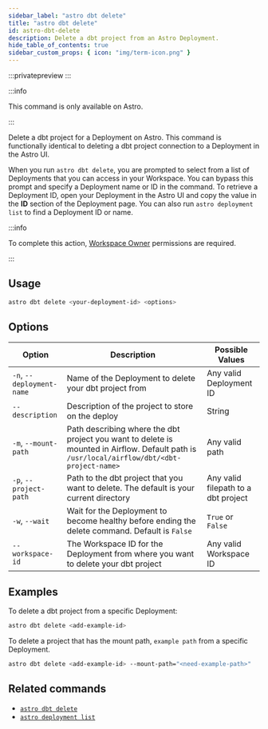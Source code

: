 ```yaml
---
sidebar_label: "astro dbt delete"
title: "astro dbt delete"
id: astro-dbt-delete
description: Delete a dbt project from an Astro Deployment.
hide_table_of_contents: true
sidebar_custom_props: { icon: "img/term-icon.png" }
---
```


:::privatepreview
:::

:::info

This command is only available on Astro.

:::

Delete a dbt project for a Deployment on Astro. This command is functionally identical to deleting a dbt project connection to a Deployment in the Astro UI.

When you run `astro dbt delete`, you are prompted to select from a list of Deployments that you can access in your Workspace. You can bypass this prompt and specify a Deployment name or ID in the command. To retrieve a Deployment ID, open your Deployment in the Astro UI and copy the value in the **ID** section of the Deployment page. You can also run `astro deployment list` to find a Deployment ID or name.

:::info

To complete this action, [Workspace Owner](user-permissions.md#workspace-roles) permissions are required.

:::

## Usage

```bash
astro dbt delete <your-deployment-id> <options>
```

## Options

| Option              | Description                                                                       | Possible Values           |
| ------------------- | --------------------------------------------------------------------------------- | ------------------------- |
| `-n`, `--deployment-name` | Name of the Deployment to delete your dbt project from | Any valid Deployment ID |
| `--description` | Description of the project to store on the deploy | String |
| `-m`, `--mount-path` | Path describing where the dbt project you want to delete is mounted in Airflow. Default path is `/usr/local/airflow/dbt/<dbt-project-name>` | Any valid path |
| `-p`, `--project-path` | Path to the dbt project that you want to delete. The default is your current directory | Any valid filepath to a dbt project |
| `-w`, `--wait` | Wait for the Deployment to become healthy before ending the delete command. Default is `False` | `True` or `False` |
| `--workspace-id` | The Workspace ID for the Deployment from where you want to delete your dbt project | Any valid Workspace ID |

## Examples

To delete a dbt project from a specific Deployment:

```bash
astro dbt delete <add-example-id>
```

To delete a project that has the mount path, `example path` from a specific Deployment.

```bash
astro dbt delete <add-example-id> --mount-path="<need-example-path>"
```

## Related commands

- [`astro dbt delete`](astro-dbt-delete.md)
- [`astro deployment list`](astro-deployment-list.md)